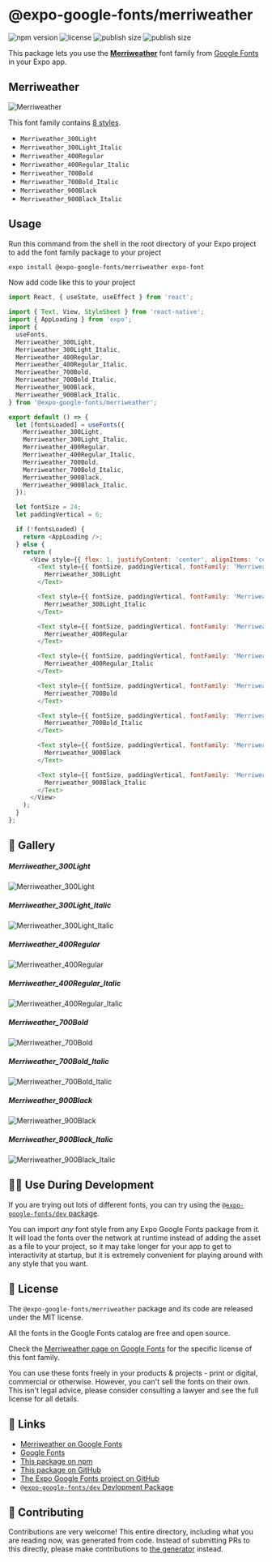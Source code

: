# @expo-google-fonts/merriweather

![npm version](https://flat.badgen.net/npm/v/@expo-google-fonts/merriweather)
![license](https://flat.badgen.net/github/license/expo/google-fonts)
![publish size](https://flat.badgen.net/packagephobia/install/@expo-google-fonts/merriweather)
![publish size](https://flat.badgen.net/packagephobia/publish/@expo-google-fonts/merriweather)

This package lets you use the [**Merriweather**](https://fonts.google.com/specimen/Merriweather) font family from [Google Fonts](https://fonts.google.com/) in your Expo app.

## Merriweather

![Merriweather](./font-family.png)

This font family contains [8 styles](#-gallery).

- `Merriweather_300Light`
- `Merriweather_300Light_Italic`
- `Merriweather_400Regular`
- `Merriweather_400Regular_Italic`
- `Merriweather_700Bold`
- `Merriweather_700Bold_Italic`
- `Merriweather_900Black`
- `Merriweather_900Black_Italic`

## Usage

Run this command from the shell in the root directory of your Expo project to add the font family package to your project
```sh
expo install @expo-google-fonts/merriweather expo-font
```

Now add code like this to your project
```js
import React, { useState, useEffect } from 'react';

import { Text, View, StyleSheet } from 'react-native';
import { AppLoading } from 'expo';
import {
  useFonts,
  Merriweather_300Light,
  Merriweather_300Light_Italic,
  Merriweather_400Regular,
  Merriweather_400Regular_Italic,
  Merriweather_700Bold,
  Merriweather_700Bold_Italic,
  Merriweather_900Black,
  Merriweather_900Black_Italic,
} from '@expo-google-fonts/merriweather';

export default () => {
  let [fontsLoaded] = useFonts({
    Merriweather_300Light,
    Merriweather_300Light_Italic,
    Merriweather_400Regular,
    Merriweather_400Regular_Italic,
    Merriweather_700Bold,
    Merriweather_700Bold_Italic,
    Merriweather_900Black,
    Merriweather_900Black_Italic,
  });

  let fontSize = 24;
  let paddingVertical = 6;

  if (!fontsLoaded) {
    return <AppLoading />;
  } else {
    return (
      <View style={{ flex: 1, justifyContent: 'center', alignItems: 'center' }}>
        <Text style={{ fontSize, paddingVertical, fontFamily: 'Merriweather_300Light' }}>
          Merriweather_300Light
        </Text>

        <Text style={{ fontSize, paddingVertical, fontFamily: 'Merriweather_300Light_Italic' }}>
          Merriweather_300Light_Italic
        </Text>

        <Text style={{ fontSize, paddingVertical, fontFamily: 'Merriweather_400Regular' }}>
          Merriweather_400Regular
        </Text>

        <Text style={{ fontSize, paddingVertical, fontFamily: 'Merriweather_400Regular_Italic' }}>
          Merriweather_400Regular_Italic
        </Text>

        <Text style={{ fontSize, paddingVertical, fontFamily: 'Merriweather_700Bold' }}>
          Merriweather_700Bold
        </Text>

        <Text style={{ fontSize, paddingVertical, fontFamily: 'Merriweather_700Bold_Italic' }}>
          Merriweather_700Bold_Italic
        </Text>

        <Text style={{ fontSize, paddingVertical, fontFamily: 'Merriweather_900Black' }}>
          Merriweather_900Black
        </Text>

        <Text style={{ fontSize, paddingVertical, fontFamily: 'Merriweather_900Black_Italic' }}>
          Merriweather_900Black_Italic
        </Text>
      </View>
    );
  }
};

```

## 🔡 Gallery

##### Merriweather_300Light
![Merriweather_300Light](./Merriweather_300Light.ttf.png)

##### Merriweather_300Light_Italic
![Merriweather_300Light_Italic](./Merriweather_300Light_Italic.ttf.png)

##### Merriweather_400Regular
![Merriweather_400Regular](./Merriweather_400Regular.ttf.png)

##### Merriweather_400Regular_Italic
![Merriweather_400Regular_Italic](./Merriweather_400Regular_Italic.ttf.png)

##### Merriweather_700Bold
![Merriweather_700Bold](./Merriweather_700Bold.ttf.png)

##### Merriweather_700Bold_Italic
![Merriweather_700Bold_Italic](./Merriweather_700Bold_Italic.ttf.png)

##### Merriweather_900Black
![Merriweather_900Black](./Merriweather_900Black.ttf.png)

##### Merriweather_900Black_Italic
![Merriweather_900Black_Italic](./Merriweather_900Black_Italic.ttf.png)


## 👩‍💻 Use During Development

If you are trying out lots of different fonts, you can try using the [`@expo-google-fonts/dev` package](https://github.com/expo/google-fonts/tree/master/font-packages/dev#readme).

You can import *any* font style from any Expo Google Fonts package from it. It will load the fonts
over the network at runtime instead of adding the asset as a file to your project, so it may take longer
for your app to get to interactivity at startup, but it is extremely convenient
for playing around with any style that you want.

## 📖 License

The `@expo-google-fonts/merriweather` package and its code are released under the MIT license.

All the fonts in the Google Fonts catalog are free and open source.

Check the [Merriweather page on Google Fonts](https://fonts.google.com/specimen/Merriweather) for the specific license of this font family.

You can use these fonts freely in your products & projects - print or digital, commercial or otherwise. However, you can't sell the fonts on their own. This isn't legal advice, please consider consulting a lawyer and see the full license for all details.

## 🔗 Links

- [Merriweather on Google Fonts](https://fonts.google.com/specimen/Merriweather)
- [Google Fonts](https://fonts.google.com/)
- [This package on npm](https://www.npmjs.com/package/@expo-google-fonts/merriweather)
- [This package on GitHub](https://github.com/expo/google-fonts/tree/master/font-packages/merriweather)
- [The Expo Google Fonts project on GitHub](https://github.com/expo/google-fonts)
- [`@expo-google-fonts/dev` Devlopment Package](https://github.com/expo/google-fonts/tree/master/font-packages/dev)

## 🤝 Contributing

Contributions are very welcome! This entire directory, including what you are reading now, was generated from code. Instead of submitting PRs to this directly, please make contributions to [the generator](https://github.com/expo/google-fonts/tree/master/packages/generator) instead.
